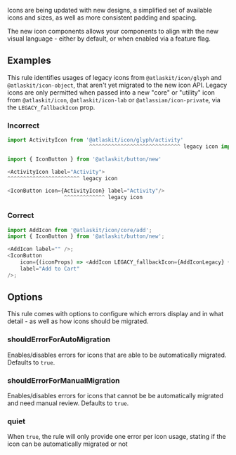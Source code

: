 Icons are being updated with new designs, a simplified set of available icons and sizes, as well as
more consistent padding and spacing.

The new icon components allows your components to align with the new visual language - either by
default, or when enabled via a feature flag.

## Examples

This rule identifies usages of legacy icons from `@atlaskit/icon/glyph` and `@atlaskit/icon-object`,
that aren't yet migrated to the new icon API. Legacy icons are only permitted when passed into a new
"core" or "utility" icon from `@atlaskit/icon`, `@atlaskit/icon-lab` or `@atlassian/icon-private`,
via the `LEGACY_fallbackIcon` prop.

### Incorrect

```js
import ActivityIcon from '@atlaskit/icon/glyph/activity'
                          ^^^^^^^^^^^^^^^^^^^^^^^^^^^^^ legacy icon import

import { IconButton } from '@atlaskit/button/new'

<ActivityIcon label="Activity">
^^^^^^^^^^^^^^^^^^^^^^^ legacy icon

<IconButton icon={ActivityIcon} label="Activity"/>
                  ^^^^^^^^^^^^^ legacy icon
```

### Correct

```js
import AddIcon from '@atlaskit/icon/core/add';
import { IconButton } from '@atlaskit/button/new';

<AddIcon label="" />;
<IconButton
	icon={(iconProps) => <AddIcon LEGACY_fallbackIcon={AddIconLegacy} {...iconProps} />}
	label="Add to Cart"
/>;
```

## Options

This rule comes with options to configure which errors display and in what detail - as well as how
icons should be migrated.

### shouldErrorForAutoMigration

Enables/disables errors for icons that are able to be automatically migrated. Defaults to `true`.

### shouldErrorForManualMigration

Enables/disables errors for icons that cannot be be automatically migrated and need manual review.
Defaults to `true`.

### quiet

When `true`, the rule will only provide one error per icon usage, stating if the icon can be
automatically migrated or not
